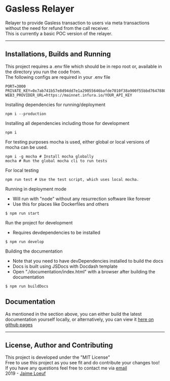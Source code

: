 # Gasless Relayer
Relayer to provide Gasless transaction to users via meta transactions without the need for refund from the call receiver.  
This is currently a basic POC version of the relayer.  

---
## Installations, Builds and Running
This project requires a .env file which should be in repo root or, available in the directory you run the code from.  
The following configs are required in your .env file
```env
PORT=3000
PRIVATE_KEY=0x7ab741b57e8d94dd7e1a29055646bafde7010f38a900f55bbd7647880faa6ee8
WEB3_PROVIDER_URL=https://mainnet.infura.io/YOUR_API_KEY
```

Installing dependencies for running/deployment
```shell
npm i --production
```

Installing all dependencies including those for development
```shell
npm i
```

For testing purposes mocha is used, either global or local versions of mocha can be used.
```shell
npm i -g mocha # Install mocha globally
mocha # Run the global mocha cli to run tests
```

For local testing
```shell
npm run test # Use the test script, which uses local mocha.
```

Running in deployment mode
- Will run with "node" without any resurrection software like forever
- Use this for places like Dockerfiles and others
```cli
$ npm run start
```

Run the project for development
- Requires devdependencies to be installed
```cli
$ npm run develop
```

Building the documentation
- Note that you need to have devDependencies installed to build the docs
- Docs is built using JSDocs with Docdash template
- Open "./documentation/index.html" with a browser after building the documentation
```cli
$ npm run buildDocs
```

## Documentation
As mentioned in the section above, you can either build the latest documentation yourself locally, or alternatively, you can view it [here on github pages](https://jaimeloeuf.github.io/Gasless-Relayer/)


---
## License, Author and Contributing
This project is developed under the "MIT License"  
Free to use this project as you see fit and do contribute your changes too!  
If you have any questions feel free to contact me via [email](mailto:jaimeloeuf@gmail.com)  
2019 - [Jaime Loeuf](https://github.com/Jaimeloeuf)